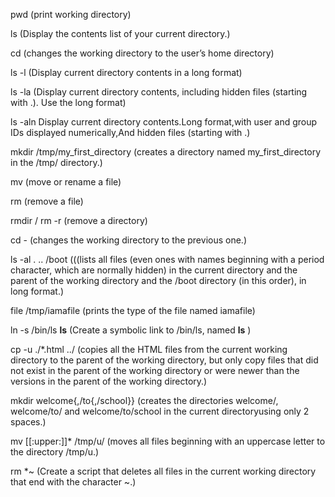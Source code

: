pwd (print working directory)

ls (Display the contents list of your current directory.)

cd (changes the working directory to the user’s home directory)

ls -l (Display current directory contents in a long format)

ls -la (Display current directory contents, including hidden files (starting with .). Use the long format)

ls -aln Display current directory contents.Long format,with user and group IDs displayed numerically,And hidden files (starting with .)

mkdir /tmp/my_first_directory (creates a directory named my_first_directory in the /tmp/ directory.)

mv  (move or rename a file)

rm (remove a file)

rmdir / rm -r  (remove a directory)

cd - (changes the working directory to the previous one.)

ls -al . .. /boot (((lists all files (even ones with names beginning with a period character, which are normally hidden) in the current directory and the parent of the working directory and the /boot directory (in this order), in long format.)

file /tmp/iamafile (prints the type of the file named iamafile)

ln -s /bin/ls __ls__ (Create a symbolic link to /bin/ls, named __ls__ )

cp -u ./*.html ../  (copies all the HTML files from the current working directory to the parent of the working directory, but only copy files that did not exist in the parent of the working directory or were newer than the versions in the parent of the working directory.)

mkdir welcome{,/to{,/school}} (creates the directories welcome/, welcome/to/ and welcome/to/school in the current directoryusing only 2 spaces.)

mv [[:upper:]]* /tmp/u/ (moves all files beginning with an uppercase letter to the directory /tmp/u.)

rm *~ (Create a script that deletes all files in the current working directory that end with the character ~.)

